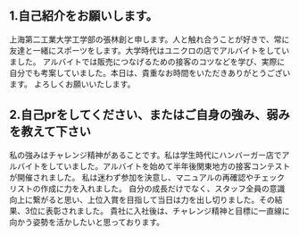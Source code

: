 ## 1.自己紹介をお願いします。
上海第二工業大学工学部の張林創と申します。人と触れ合うことが好きで、常に友達と一緒にスポーツをします。大学時代はユニクロの店でアルバイトをしていました。
アルバイトでは販売につなげるための接客のコツなどを学び、実際に自分でも考案していました。本日は、貴重なお時間をいただきありがとうございます。
よろしくお願いいたします。
## 2.自己prをしてください、またはご自身の強み、弱みを教えて下さい
私の強みはチャレンジ精神があることです。私は学生時代にハンバーガー店でアルバイトをしていました。アルバイトを始めて半年後関東地方の接客コンテストが開催されました。
私は迷わず参加を決意し、マニュアルの再確認やチェックリストの作成に力を入れました。
自分の成長だけでなく、スタッフ全員の意識向上に繋がると思い、上位入賞を目指して当日は力を出し切りました。その結果、3位に表彰されました。
貴社に入社後は、チャレンジ精神と目標に一直線に向かう姿勢を活かしたいと思っております。

